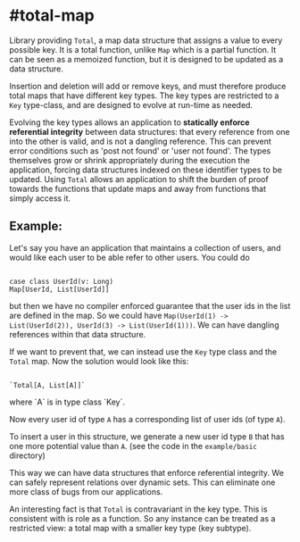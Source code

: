 #total-map
===========

Library providing `Total`, a map data structure that assigns a value to every possible key.
It is a total function, unlike `Map` which is a partial function. It can be seen as a memoized function, but
it is designed to be updated as a data structure.

Insertion and deletion will add or remove keys, and must therefore produce total maps that have different key types.
The key types are restricted to a `Key` type-class, and are designed to evolve at run-time as needed.

Evolving the key types allows an application to **statically enforce referential integrity** between data structures: that
every reference from one into the other is valid, and is not a dangling reference. This can prevent error conditions
such as 'post not found' or 'user not found'. The types themselves grow or shrink appropriately during the execution the application, 
forcing data structures indexed on these identifier types to be updated. Using `Total` allows an application to shift the burden of proof towards
the functions that update maps and away from functions that simply access it.

## Example:

Let's say you have an application that maintains a collection of users, 
and would like each user to be able refer to other users. You could do 
<pre><code>
case class UserId(v: Long)
Map[UserId, List[UserId]]
</code></pre>
but then we have no compiler enforced guarantee that the user ids in the list are defined in the map. 
So we could have `Map(UserId(1) -> List(UserId(2)), UserId(3) -> List(UserId(1)))`.
We can have dangling references within that data structure.

If we want to prevent that, we can instead use the `Key` type class and the `Total` map.
Now the solution would look like this:
<pre><code>
`Total[A, List[A]]`
</code></pre>where `A` is in type class `Key`.

Now every user id of type `A` has a corresponding list of user ids (of type `A`).
 
To insert a user in this structure, we generate a new user id type `B` that has one more potential value than `A`.  (see the code in the `example/basic` directory)


This way we can have data structures that enforce referential integrity. 
We can safely represent relations over dynamic sets.
This can eliminate one more class of bugs from our applications.

An interesting fact is that `Total` is contravariant in the key type. This is consistent with is role as a function. So any instance can be
treated as a restricted view: a total map with a smaller key type (key subtype).
 

<!---
# How it works
The type class `Key[A]` admits types `A` that are meant to be used as identifiers. 
These are extensible disjunctions of Unit (trees of `Either`/`Unit`/`Nothing`). 
An insertion function is provided that goes from a type in this class to one that is a 
similar disjunction but has one more alternative.

Note that some types in `Key` are not be extensible into super types The Unit type is such an example. This library also provides a
more restrictive type-class `Id` that only contains types that can be extended into super types.
--->

